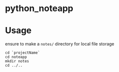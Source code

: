 # python_noteapp


# Usage
ensure to make a `notes/` directory for local file storage

```
cd `projectName`
cd noteapp
mkdir notes
cd ../..
```